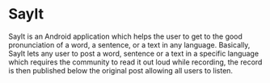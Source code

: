 # SayIt
SayIt is an Android application which helps the user to get to the good pronunciation of a word, a sentence, or a text in any language. Basically, SayIt lets any user to post a word, sentence or a text in a specific language which requires the community to read it out loud while recording, the record is then published below the original post allowing all users to listen.
